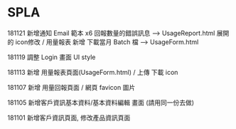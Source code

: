 # SPLA

181121 
新增通知 Email 範本 x6
回報數量的錯誤訊息 --> UsageReport.html
展開的 icon修改 / 用量報表 新增 下載當月 Batch 檔 --> UsageForm.html

181119 調整 Login 畫面 UI style

181113 新增 用量報表頁面(UsageForm.html) / 上傳 下載 icon

181107 新增 用量回報頁面 / 網頁 favicon 圖片

181105 新增客戶資訊基本資料/基本資料編輯 畫面 (請用同一份去做)

181101 新增客戶資訊頁面, 修改產品資訊頁面
